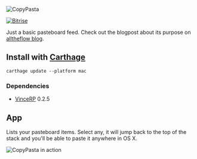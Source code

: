 ![CopyPasta](https://cloud.githubusercontent.com/assets/1460573/11615156/7a3b6454-9c59-11e5-95fa-0780af681f2e.png)

[![Bitrise](https://www.bitrise.io/app/d78e051b3ee27e5e.svg?token=9MT0hRDGtgJZXhC_JQJNFA&branch=master)](https://www.bitrise.io/) 

Just a basic pasteboard feed. Check out the blogpost about its purpose on [alltheflow blog](https://blog.alltheflow.com/lightweight-reactive-coding-with-swift-and-vincerp/).

## Install with [Carthage](https://github.com/Carthage/Carthage)

```
carthage update --platform mac
```

### Dependencies

- [VinceRP](https://github.com/bvic23/VinceRP) 0.2.5

## App

Lists your pasteboard items. Select any, it will jump back to the top of the stack and you'll be able to paste it anywhere in OS X.

![CopyPasta in action](https://cloud.githubusercontent.com/assets/1460573/11615326/bad4be3a-9c5d-11e5-98ce-dac5c9fea45b.png)
